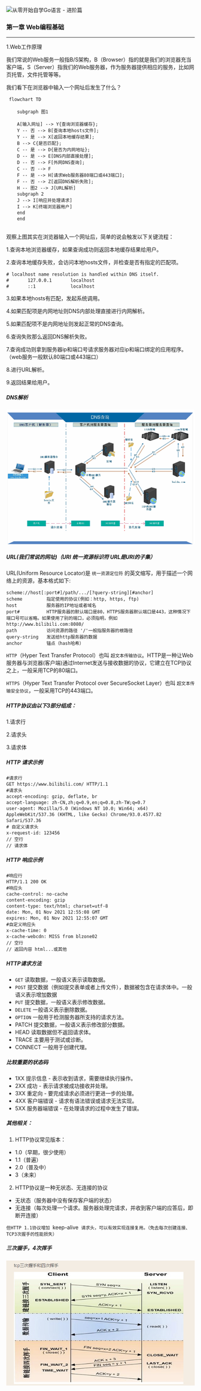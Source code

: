 ![从零开始自学Go语言 - 进阶篇](https://cdn.yuanketang.cn/images/courses/01/cover.jpg)

### 第一章 Web编程基础
---
1.Web工作原理

我们常说的Web服务一般指B/S架构，B（Browser）指的就是我们的浏览器充当客户端，S（Server）指我们的Web服务器，作为服务器提供相应的服务，比如网页托管，文件托管等等。

我们看下在浏览器中输入一个网址后发生了什么？
```mermaid
 flowchart TD

    subgraph 图1

    A[输入网址] --> Y{查询浏览器缓存};
    Y -- 否 --> B[查询本地hosts文件];
    Y -- 是 --> X[返回本地缓存结果];
    B --> C{是否匹配};
    C -- 是 --> D{是否为内网地址};
    D -- 是 --> E[DNS内部直接处理];
    D -- 否 --> F[外网DNS查询];
    C -- 否 --> F
    F -- 是 --> H[请求Web服务器80端口或443端口];
    F -- 否 --> Z[返回DNS解析失败];
    H -- 图2 --> J[URL解析]
    subgraph 2    
    J --> I[响应并处理请求]
    I --> K[终端浏览器用户]
    end
    end
    
```

观察上图其实在浏览器输入一个网址后，简单的说会触发以下关键流程：

1.查询本地浏览器缓存，如果查询成功则返回本地缓存结果给用户。

2.查询本地缓存失败，会访问本地hosts文件，并检查是否有指定的匹配项。

```shell
# localhost name resolution is handled within DNS itself.
#       127.0.0.1       localhost
#       ::1             localhost
```

3.如果本地hosts有匹配，发起系统调用。

4.如果匹配项是内网地址则DNS内部处理直接进行内网解析。

5.如果匹配项不是内网地址则发起正常的DNS查询。

6.查询失败那么返回DNS解析失败。

7.查询成功则拿到服务器ip和端口号请求服务器对应ip和端口绑定的应用程序。（web服务一般默认80端口或443端口）

8.进行URL解析。

9.返回结果给用户。

##### DNS解析
 <div style="text-align:center;margin: 0 auto;">
    <img src="../../images/dns.png" alt="DNS解析" />
</div>

##### URL(我们常说的网址)（URI 统一资源标识符 URL是URI的子集）

URL(Uniform Resource Locator)是 `统一资源定位符` 的英文缩写，用于描述一个网络上的资源，基本格式如下:
```
scheme://host[:port#]/path/.../[?query-string][#anchor]
scheme         指定使用的协议(例如：http, https, ftp)
host           服务器的IP地址或者域名
port#          HTTP服务器的默认端口是80，HTTPS服务器默认端口是443，这种情况下端口号可以省略。如果使用了别的端口，必须指明，例如 http://www.bilibili.com:8080/
path           访问资源的路径 '/'一般指服务器的根路径
query-string   发送给http服务器的数据
anchor         锚点（hash哈希）
```

`HTTP`（Hyper Text Transfer Protocol）也叫 `超文本传输协议`。HTTP是一种让Web服务器与浏览器(客户端)通过Internet发送与接收数据的协议，它建立在TCP协议之上，一般采用TCP的80端口。

`HTTPS`（Hyper Text Transfer Protocol over SecureSocket Layer）也叫 `超文本传输安全协议`，一般采用TCP的443端口。

##### HTTP协议由以下3部分组成：

1.请求行

2.请求头

3.请求体

##### HTTP 请求示例

```http
#请求行
GET https://www.bilibili.com/ HTTP/1.1
#请求头
accept-encoding: gzip, deflate, br
accept-language: zh-CN,zh;q=0.9,en;q=0.8,zh-TW;q=0.7
user-agent: Mozilla/5.0 (Windows NT 10.0; Win64; x64) AppleWebKit/537.36 (KHTML, like Gecko) Chrome/93.0.4577.82 Safari/537.36
# 自定义请求头
x-request-id: 123456
// 空行
// 请求体
```

##### HTTP 响应示例

```http
#响应行
HTTP/1.1 200 OK
#响应头
cache-control: no-cache
content-encoding: gzip
content-type: text/html; charset=utf-8
date: Mon, 01 Nov 2021 12:55:08 GMT
expires: Mon, 01 Nov 2021 12:55:07 GMT
#自定义响应头
x-cache-time: 0
x-cache-webcdn: MISS from blzone02
// 空行
// 返回内容 html...或其他
```

##### HTTP请求方法

 * `GET` 读取数据，一般语义表示读取数据。
 * `POST` 提交数据（例如提交表单或者上传文件），数据被包含在请求体中。一般语义表示增加数据
 * `PUT` 提交数据，一般语义表示修改数据。
 * `DELETE` 一般语义表示删除数据。
 * `OPTION` 一般用于检测服务器所支持的请求方法。
 * PATCH 提交数据，一般语义表示修改部分数据。
 * HEAD 读取数据但不返回请求体。
 * TRACE 主要用于测试或诊断。
 * CONNECT 一般用于创建代理。

##### 比较重要的状态码

* 1XX 提示信息 - 表示收到请求，需要继续执行操作。
* 2XX 成功 - 表示请求被成功接收并处理。
* 3XX 重定向 - 要完成请求必须进行更进一步的处理。
* 4XX 客户端错误 - 请求有语法错误或请求无法实现。
* 5XX 服务器端错误 - 在处理请求的过程中发生了错误。

##### 其他相关：

1. HTTP协议常见版本：
  * 1.0（早期，很少使用）
  * 1.1（普遍）
  * 2.0（普及中）
  * 3（未来）

2. HTTP协议是一种无状态、无连接的协议
 * 无状态（服务器中没有保存客户端的状态）
 * 无连接（每次处理一个请求。服务器处理完请求，并收到客户端的应答后，即断开连接）

 `但HTTP 1.1协议增加 `keep-alive` 请求头，可以有效实现连接复用。（免去每次创建连接、TCP3次握手的性能损失）`

##### 三次握手，4次挥手
 <div style="text-align:center;margin: 0 auto;">
    <img src="../../images/tcp.png" alt="三次握手，4次挥手" />
</div>